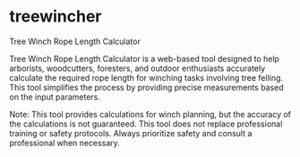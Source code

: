 # treewincher
Tree Winch Rope Length Calculator

Tree Winch Rope Length Calculator is a web-based tool designed to help arborists, woodcutters, foresters, and outdoor enthusiasts accurately calculate the required rope length for winching tasks involving tree felling. This tool simplifies the process by providing precise measurements based on the input parameters.

Note: This tool provides calculations for winch planning, but the accuracy of the calculations is not guaranteed. This tool does not replace professional training or safety protocols. Always prioritize safety and consult a professional when necessary.
